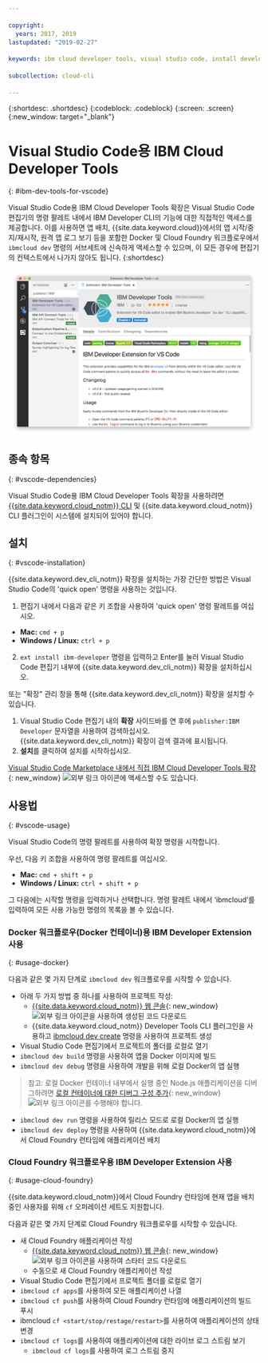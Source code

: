 ```yaml
---

copyright:
  years: 2017, 2019
lastupdated: "2019-02-27"

keywords: ibm cloud developer tools, visual studio code, install developer tools, developer extension, vscode cli, vscode plugin, cloud foundry vscode

subcollection: cloud-cli

---
```


{:shortdesc: .shortdesc}
{:codeblock: .codeblock}
{:screen: .screen}
{:new_window: target="_blank"}

# Visual Studio Code용 IBM Cloud Developer Tools
{: #ibm-dev-tools-for-vscode}

Visual Studio Code용 IBM Cloud Developer Tools 확장은 Visual Studio Code 편집기의 명령 팔레트 내에서 IBM Developer CLI의 기능에 대한 직접적인 액세스를 제공합니다. 이를 사용하면 앱 배치, {{site.data.keyword.cloud}}에서의 앱 시작/중지/재시작, 원격 앱 로그 보기 등을 포함한 Docker 및 Cloud Foundry 워크플로우에서 `ibmcloud dev` 명령의 서브세트에 신속하게 액세스할 수 있으며, 이 모든 경우에 편집기의 컨텍스트에서 나가지 않아도 됩니다.
{:shortdesc}

![IBM Developer Tools 확장 다운로드 화면의 화면 캡처.](vscode.png "Visual Studio Code 내의 확장 다운로드 화면")

## 종속 항목
{: #vscode-dependencies}

Visual Studio Code용 IBM Cloud Developer Tools 확장을 사용하려면 [{{site.data.keyword.cloud_notm}} CLI](/docs/cli?topic=cloud-cli-ibmcloud-cli#ibmcloud-cli) 및 {{site.data.keyword.cloud_notm}} CLI 플러그인이 시스템에 설치되어 있어야 합니다.

## 설치
{: #vscode-installation}

{{site.data.keyword.dev_cli_notm}} 확장을 설치하는 가장 간단한 방법은 Visual Studio Code의 'quick open' 명령을 사용하는 것입니다.

1. 편집기 내에서 다음과 같은 키 조합을 사용하여 'quick open' 명령 팔레트를 여십시오.

  * **Mac:** `cmd + p`
  * **Windows / Linux:** `ctrl + p`

2. `ext install ibm-developer` 명령을 입력하고 Enter를 눌러 Visual Studio Code 편집기 내부에 {{site.data.keyword.dev_cli_notm}} 확장을 설치하십시오.

또는 "확장" 관리 창을 통해 {{site.data.keyword.dev_cli_notm}} 확장을 설치할 수 있습니다.

1. Visual Studio Code 편집기 내의 **확장** 사이드바를 연 후에 `publisher:IBM Developer` 문자열을 사용하여 검색하십시오. {{site.data.keyword.dev_cli_notm}} 확장이 검색 결과에 표시됩니다.  
2. **설치**를 클릭하여 설치를 시작하십시오.

[Visual Studio Code Marketplace 내에서 직접 IBM Cloud Developer Tools 확장](https://marketplace.visualstudio.com/items?itemName=IBM.ibm-developer){: new_window} ![외부 링크 아이콘](../../icons/launch-glyph.svg "외부 링크 아이콘")에 액세스할 수도 있습니다.

##  사용법
{: #vscode-usage}

Visual Studio Code의 명령 팔레트를 사용하여 확장 명령을 시작합니다.

우선, 다음 키 조합을 사용하여 명령 팔레트를 여십시오.

* **Mac:** `cmd + shift + p`
* **Windows / Linux:** `ctrl + shift + p`

그 다음에는 시작할 명령을 입력하거나 선택합니다. 명령 팔레트 내에서 ‘ibmcloud’를 입력하여 모든 사용 가능한 명령의 목록을 볼 수 있습니다.

### Docker 워크플로우(Docker 컨테이너)용 IBM Developer Extension 사용
{: #usage-docker}

다음과 같은 몇 가지 단계로 `ibmcloud dev` 워크플로우를 시작할 수 있습니다.
* 아래 두 가지 방법 중 하나를 사용하여 프로젝트 작성:
  * [{{site.data.keyword.cloud_notm}} 웹 콘솔](https://{DomainName}/developer/appservice/starter-kits){: new_window} ![외부 링크 아이콘](../../icons/launch-glyph.svg "외부 링크 아이콘")을 사용하여 생성된 코드 다운로드
  * {{site.data.keyword.cloud_notm}} Developer Tools CLI 플러그인을 사용하고 [ibmcloud dev create](/docs/cli/idt?topic=cloud-cli-idt-cli#create) 명령을 사용하여 프로젝트 생성
* Visual Studio Code 편집기에서 프로젝트의 폴더를 로컬로 열기
* `ibmcloud dev build` 명령을 사용하여 앱을 Docker 이미지에 빌드
* `ibmcloud dev debug` 명령을 사용하여 개발을 위해 로컬 Docker의 앱 실행
> 참고: 로컬 Docker 컨테이너 내부에서 실행 중인 Node.js 애플리케이션을 디버그하려면 [로컬 컨테이너에 대한 디버그 구성 추가](https://github.com/IBM-Bluemix/ibm-developer-extension-vscode#debugging-nodejs-apps-within-the-local-docker-container){: new_window} ![외부 링크 아이콘](../../icons/launch-glyph.svg "외부 링크 아이콘")를 수행해야 합니다.
* `ibmcloud dev run` 명령을 사용하여 릴리스 모드로 로컬 Docker의 앱 실행
* `ibmcloud dev deploy` 명령을 사용하여 {{site.data.keyword.cloud_notm}}에서 Cloud Foundry 런타임에 애플리케이션 배치

### Cloud Foundry 워크플로우용 IBM Developer Extension 사용
{: #usage-cloud-foundry}

{{site.data.keyword.cloud_notm}}에서 Cloud Foundry 런타임에 현재 앱을 배치 중인 사용자를 위해 `cf` 오퍼레이션 세트도 지원합니다.

다음과 같은 몇 가지 단계로 Cloud Foundry 워크플로우를 시작할 수 있습니다.
* 새 Cloud Foundry 애플리케이션 작성
  * [{{site.data.keyword.cloud_notm}} 웹 콘솔](https://{DomainName}/developer/appservice/starter-kits){: new_window} ![외부 링크 아이콘](../../icons/launch-glyph.svg "외부 링크 아이콘")을 사용하여 스타터 코드 다운로드
  * 수동으로 새 Cloud Foundry 애플리케이션 작성
* Visual Studio Code 편집기에서 프로젝트 폴더를 로컬로 열기
* `ibmcloud cf apps`를 사용하여 모든 애플리케이션 나열
* `ibmcloud cf push`를 사용하여 Cloud Foundry 런타임에 애플리케이션의 빌드 푸시
* ibmcloud `cf <start/stop/restage/restart>`를 사용하여 애플리케이션의 상태 변경
* `ibmcloud cf logs`를 사용하여 애플리케이션에 대한 라이브 로그 스트림 보기
  * `ibmcloud cf logs`를 사용하여 로그 스트림 중지
